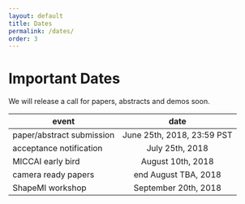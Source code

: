 ```yaml
---
layout: default
title: Dates
permalink: /dates/
order: 3
---
```

# Important Dates
We will release a call for papers, abstracts and demos soon.

| event | date |
|---|:---:|
| paper/abstract submission | June 25th, 2018, 23:59 PST  | 
| acceptance notification | July 25th, 2018 |
| MICCAI early bird | August 10th, 2018 |
| camera ready papers | end August TBA, 2018 |
| ShapeMI workshop | September 20th, 2018  | 



